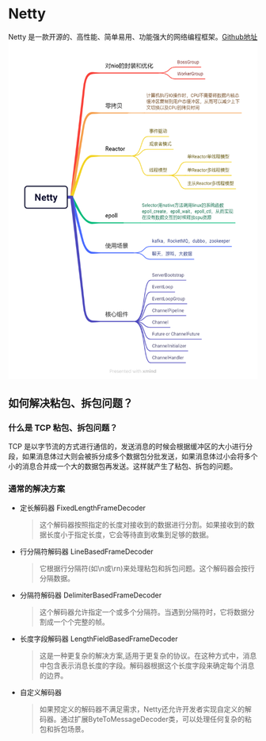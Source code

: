# Netty
Netty 是一款开源的、高性能、简单易用、功能强大的网络编程框架。[Github地址](https://github.com/netty/netty)
![img](./images/Netty.png)

## 如何解决粘包、拆包问题？

### 什么是 TCP 粘包、拆包问题？
TCP 是以字节流的方式进行通信的，发送消息的时候会根据缓冲区的大小进行分段，如果消息体过大则会被拆分成多个数据包分批发送，如果消息体过小会将多个小的消息合并成一个大的数据包再发送。这样就产生了粘包、拆包的问题。

### 通常的解决方案
- 定长解码器 FixedLengthFrameDecoder
  > 这个解码器按照指定的长度对接收到的数据进行分割。如果接收到的数据长度小于指定长度，它会等待直到收集到足够的数据。

- 行分隔符解码器 LineBasedFrameDecoder
  > 它根据行分隔符(如\n或\rn)来处理粘包和拆包问题。这个解码器会按行分隔数据。

- 分隔符解码器 DelimiterBasedFrameDecoder
  > 这个解码器允许指定一个或多个分隔符。当遇到分隔符时，它将数据分割成一个个完整的帧。

- 长度字段解码器 LengthFieldBasedFrameDecoder
  > 这是一种更复杂的解决方案,适用于更复杂的协议。在这种方式中，消息中包含表示消息长度的字段。解码器根据这个长度字段来确定每个消息的边界。

- 自定义解码器
  > 如果预定义的解码器不满足需求，Netty还允许开发者实现自定义的解码器。通过扩展ByteToMessageDecoder类，可以处理任何复杂的粘包和拆包场景。